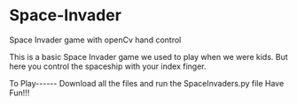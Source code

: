 # Space-Invader
Space Invader game with openCv hand control

This is a basic Space Invader game we used to play when we were kids. 
But here you control the spaceship with your index finger.

To Play------
Download all the files and run the SpaceInvaders.py file
Have Fun!!!
